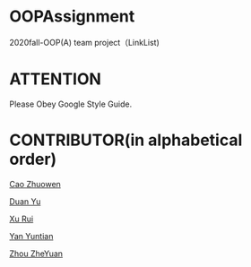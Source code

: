 # OOPAssignment
2020fall-OOP(A) team project（LinkList)

# ATTENTION
Please Obey Google Style Guide.

# CONTRIBUTOR(in alphabetical order)
[Cao Zhuowen](https://github.com/yuban00018)

[Duan Yu](https://github.com/Qeac)

[Xu Rui](https://github.com/DDTQ-1228)

[Yan Yuntian](https://github.com/Henry-Avery)

[Zhou ZheYuan](https://github.com/lonely-square)
